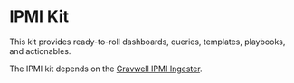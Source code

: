 # IPMI Kit

This kit provides ready-to-roll dashboards, queries, templates, playbooks, and actionables.

The IPMI kit depends on the [Gravwell IPMI Ingester](https://docs.gravwell.io/#!ingesters/ingesters.md#IPMI_Ingester).
